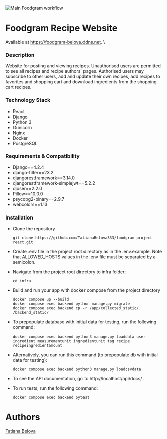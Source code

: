 ![Main Foodgram workflow](https://github.com/TatianaBelova333/foodgram-project-react/actions/workflows/main.yml/badge.svg)

# Foodgram Recipe Website
Available at https://foodgram-belova.ddns.net. \

### Description
Website for posting and viewing recipes.
Unauthorised users are permitted to see all recipes and recipe authors' pages.
Authorised users may subscribe to other users, add and update their own recipes, add recipes to favorites and shopping cart and download ingredients from the shopping cart recipes.

### Technology Stack
* React
* Django
* Python 3
* Gunicorn
* Nginx
* Docker
* PostgreSQL

### Requirements & Compatibility
* Django==4.2.4
* django-filter==23.2
* djangorestframework==3.14.0
* djangorestframework-simplejwt==5.2.2
* djoser==2.2.0
* Pillow==10.0.0
* psycopg2-binary==2.9.7
* webcolors==1.13

### Installation
- Clone the repository
  ```
  git clone https://github.com/TatianaBelova333/foodgram-project-react.git
  ```
- Create .env file in the project root directory as in the .env.example. Note that ALLOWED_HOSTS values in the .env file must be separated by a semicolon.

- Navigate from the project root directory to infra folder:
  ```
  cd infra
  ```

- Build and run your app with docker compose from the project directory
  ```
  docker compose up --build
  docker compose exec backend python manage.py migrate
  docker compose exec backend cp -r /app/collected_static/. /backend_static/
  ```
- To prepopulate database with initial data for testing, run the following command:
  ```
  docker compose exec backend python3 manage.py loaddata user ingredient measurementunit ingredientunit tag recipe recipeingredientamount
  ```
- Alternatively, you can run this command (to prepopulate db with initial data for testing):
  ```
  docker compose exec backend python3 manage.py loadcsvdata
  ```

- To see the API documentation, go to http://localhost/api/docs/ .
- To run tests, run the following command:
  ```
  docker compose exec backend pytest
  ```

# Authors
[Tatiana Belova](https://github.com/TatianaBelova333)
